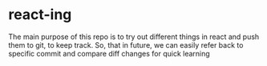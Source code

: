 # react-ing
The main purpose of this repo is to try out different things in react and push them to git, to keep track. So, that in future, we can easily refer back to specific commit and compare diff changes for quick learning
